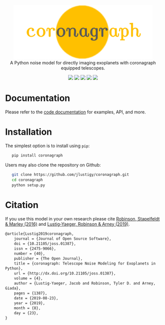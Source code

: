 <p align="center">
  <img width = "450" src="https://github.com/jlustigy/coronagraph/blob/master/docs/_static/logo6.png?raw=true"/>
  <br>
  A Python noise model for directly imaging exoplanets with coronagraph equipped telescopes.  
</p>

<p align="center">
  <a href="https://travis-ci.org/jlustigy/coronagraph"><img src="http://img.shields.io/travis/jlustigy/coronagraph/master.svg?style=flat"/></a>
  <a href="https://jlustigy.github.io/coronagraph/"><img src="https://img.shields.io/badge/read-the_docs-blue.svg?style=flat"/></a>
  <a href="http://joss.theoj.org/papers/29a123d0178ea95da358dafc0282e8f7"><img src="http://joss.theoj.org/papers/29a123d0178ea95da358dafc0282e8f7/status.svg"></a>
  <a href="https://github.com/jlustigy/coronagraph/blob/master/LICENSE"><img src="http://img.shields.io/badge/license-MIT-blue.svg?style=flat"/></a>
  <a href="https://coveralls.io/github/jlustigy/coronagraph?branch=master"><img src="https://coveralls.io/repos/github/jlustigy/coronagraph/badge.svg?branch=master&style=flat"/></a>
</p>

Documentation
=============

Please refer to the [code documentation](https://jlustigy.github.io/coronagraph/) for examples, API, and more. 

Installation
============

The simplest option is to install using `pip`:

```bash
   pip install coronagraph
```

Users may also clone the repository on Github:

```bash
   git clone https://github.com/jlustigy/coronagraph.git
   cd coronagraph
   python setup.py
```

Citation
========
If you use this model in your own research please cite [Robinson, Stapelfeldt & Marley (2016)](http://adsabs.harvard.edu/cgi-bin/bib_query?arXiv:1507.00777) and [Lustig-Yaeger, Robinson & Arney (2019)](http://joss.theoj.org/papers/29a123d0178ea95da358dafc0282e8f7).  

```
@article{Lustig2019coronagraph,
	journal = {Journal of Open Source Software},
	doi = {10.21105/joss.01387},
	issn = {2475-9066},
	number = {40},
	publisher = {The Open Journal},
	title = {coronagraph: Telescope Noise Modeling for Exoplanets in Python},
	url = {http://dx.doi.org/10.21105/joss.01387},
	volume = {4},
	author = {Lustig-Yaeger, Jacob and Robinson, Tyler D. and Arney, Giada},
	pages = {1387},
	date = {2019-08-23},
	year = {2019},
	month = {8},
	day = {23},
}
```

